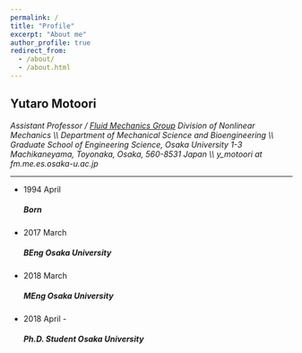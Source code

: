 ```yaml
---
permalink: /
title: "Profile"
excerpt: "About me"
author_profile: true
redirect_from: 
  - /about/
  - /about.html
---
```


<h2>
Yutaro Motoori
</h2>

<i>
Assistant Professor / <a href="https://fm.me.es.osaka-u.ac.jp">Fluid Mechanics Group</a>
</i>

<i>
Division of Nonlinear Mechanics \\
Department of Mechanical Science and Bioengineering \\
Graduate School of Engineering Science, Osaka University
</i>

<i>
1-3 Machikaneyama, Toyonaka, Osaka, 560-8531 Japan \\
y_motoori at fm.me.es.osaka-u.ac.jp
</i>

<hr>

<ul class="timeline">
<li>
	<p class="timeline-date">1994 April</p>
	<div class="timeline-content">
		<h5>Born</h5>
	</div>
</li>
<li>
	<p class="timeline-date">2017 March</p>
	<div class="timeline-content">
		<h5>BEng Osaka University</h5>
	</div>
</li>
<li>
	<p class="timeline-date">2018 March</p>
	<div class="timeline-content">
		<h5>MEng Osaka University</h5>
	</div>
</li>
<li>
	<p class="timeline-date">2018 April - </p>
	<div class="timeline-content">
		<h5>Ph.D. Student Osaka University</h5>
	</div>
</li>
</ul>
